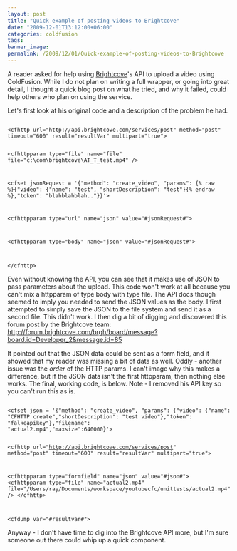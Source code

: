 ```yaml
---
layout: post
title: "Quick example of posting videos to Brightcove"
date: "2009-12-01T13:12:00+06:00"
categories: coldfusion 
tags: 
banner_image: 
permalink: /2009/12/01/Quick-example-of-posting-videos-to-Brightcove
---
```


A reader asked for help using <a href="http://www.brightcove.com">Brightcove</a>'s API to upload a video using ColdFusion. While I do not plan on writing a full wrapper, or going into great detail, I thought a quick blog post on what he tried, and why it failed, could help others who plan on using the service.
<!--more-->
Let's first look at his original code and a description of the problem he had. 

<code>
&lt;cfhttp url="http://api.brightcove.com/services/post" method="post"
timeout="600" result="resultVar" multipart="true"&gt;

  &lt;cfhttpparam type="file" name="file" file="c:\com\brightcove\AT_T_test.mp4" /&gt;

  &lt;cfset jsonRequest = '{"method": "create_video", "params":
{% raw %}{"video": {"name": "test", "shortDescription": "test"}{% endraw %},"token":
"blahblahblah.."}}'&gt;

  &lt;cfhttpparam type="url"  name="json" value="#jsonRequest#"&gt;

  &lt;cfhttpparam type="body"  name="json" value="#jsonRequest#"&gt;

&lt;/cfhttp&gt;
</code>

Even without knowing the API, you can see that it makes use of JSON to pass parameters about the upload. This code won't work at all because you can't mix a httpparam of type body with type file. The API docs though seemed to imply you needed to send the JSON values as the body. I first attempted to simply save the JSON to the file system and send it as a second file. This didn't work. I then dig a bit of digging and discovered this forum post by the Brightcove team: <a href="http://forum.brightcove.com/brgh/board/message?board.id=Developer_2&message.id=85">http://forum.brightcove.com/brgh/board/message?board.id=Developer_2&message.id=85</a>

It pointed out that the JSON data could be sent as a form field, and it showed that my reader was missing a bit of data as well.  Oddly - another issue was the <i>order</i> of the HTTP params. I can't image why this makes a difference, but if the JSON data isn't the first httpparam, then nothing else works. The final, working code, is below. Note - I removed his API key so you can't run this as is.

<code>
&lt;cfset json = '{"method": "create_video", "params": {"video": {"name":
"CFHTTP create","shortDescription": "test video"},"token":
"falkeapikey"},"filename":
"actual2.mp4","maxsize":640000}'&gt;

&lt;cfhttp url="http://api.brightcove.com/services/post" method="post"
timeout="600" result="resultVar" multipart="true"&gt;

&lt;cfhttpparam type="formfield" name="json" value="#json#"&gt;
&lt;cfhttpparam type="file" name="actual2.mp4"
file="/Users/ray/Documents/workspace/youtubecfc/unittests/actual2.mp4"
/&gt;
&lt;/cfhttp&gt;

&lt;cfdump var="#resultvar#"&gt;
</code>

Anyway - I don't have time to dig into the Brightcove API more, but I'm sure someone out there could whip up a quick component.